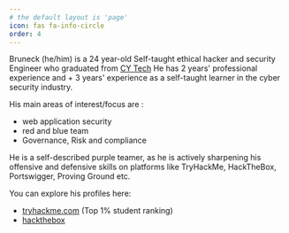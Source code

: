 ```yaml
---
# the default layout is 'page'
icon: fas fa-info-circle
order: 4
---
```

Bruneck (he/him) is a  24 year-old Self-taught ethical hacker and security Engineer who graduated from [CY Tech](https://cytech.cyu.fr) 
He has 2 years' professional experience and + 3 years' experience as a self-taught learner in the cyber security industry. 

His main areas of interest/focus are : 
- web application security 
- red and blue team
- Governance, Risk and compliance


He is a self-described purple teamer, as he is actively sharpening his offensive and defensive skills on platforms like TryHackMe, HackTheBox, Portswigger, Proving Ground etc. 

You can explore his profiles here:
- [tryhackme.com](https://tryhackme.com/p/c33zy/) (Top 1% student ranking) 
- [hackthebox](https://app.hackthebox.com/profile/309430/)


